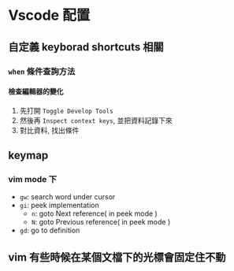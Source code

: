 # Vscode 配置


## 自定義 keyborad shortcuts 相關

### `when` 條件查詢方法
#### 檢查編輯器的變化

1. 先打開 `Toggle Develop Tools`
2. 然後再 `Inspect context keys`, 並把資料記錄下來
3. 對比資料, 找出條件

## keymap

### vim mode 下

- `gw`: search word under cursor
- `gi`: peek implementation
	- `n`: goto Next reference( in peek mode )
	- `N`: goto Previous reference( in peek mode )
- `gd`: go to definition

## vim 有些時候在某個文檔下的光標會固定住不動